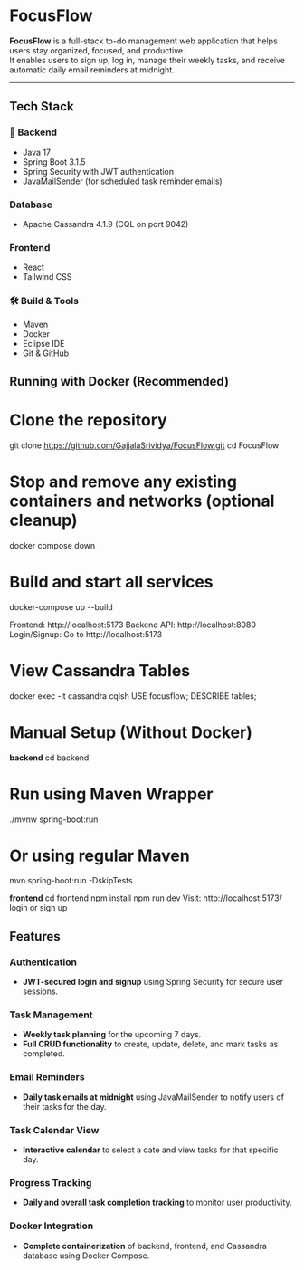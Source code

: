 # FocusFlow

**FocusFlow** is a full-stack to-do management web application that helps users stay organized, focused, and productive.  
It enables users to sign up, log in, manage their weekly tasks, and receive automatic daily email reminders at midnight.

---

##  Tech Stack

### 🔧 Backend
- Java 17
- Spring Boot 3.1.5
- Spring Security with JWT authentication
- JavaMailSender (for scheduled task reminder emails)

###  Database
- Apache Cassandra 4.1.9 (CQL on port 9042)

###  Frontend
- React
- Tailwind CSS

### 🛠️ Build & Tools
- Maven
- Docker
- Eclipse IDE
- Git & GitHub

##  Running with Docker (Recommended)
# Clone the repository
git clone https://github.com/GajjalaSrividya/FocusFlow.git
cd FocusFlow

# Stop and remove any existing containers and networks (optional cleanup)
docker compose down

# Build and start all services
docker-compose up --build

Frontend: http://localhost:5173
Backend API: http://localhost:8080
Login/Signup: Go to http://localhost:5173
  
# View Cassandra Tables
docker exec -it cassandra cqlsh
USE focusflow;
DESCRIBE tables;

# Manual Setup (Without Docker)
**backend**
cd backend
# Run using Maven Wrapper
./mvnw spring-boot:run
# Or using regular Maven
mvn spring-boot:run -DskipTests

**frontend**
cd frontend
npm install
npm run dev
Visit: http://localhost:5173/ login or sign up

## Features

### Authentication
- **JWT-secured login and signup** using Spring Security for secure user sessions.

### Task Management
- **Weekly task planning** for the upcoming 7 days.
- **Full CRUD functionality** to create, update, delete, and mark tasks as completed.

### Email Reminders
- **Daily task emails at midnight** using JavaMailSender to notify users of their tasks for the day.

### Task Calendar View
- **Interactive calendar** to select a date and view tasks for that specific day.

### Progress Tracking 
- **Daily and overall task completion tracking** to monitor user productivity. 

### Docker Integration
- **Complete containerization** of backend, frontend, and Cassandra database using Docker Compose.



